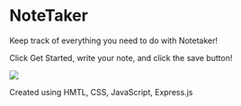 # NoteTaker

Keep track of everything you need to do with Notetaker!

Click Get Started, write your note, and click the save button!


![](https://file%2B.vscode-resource.vscode-cdn.net/c%3A/Users/moore/Desktop/projects/challenges/notetaker/public/assets/images/Screenshot.jpg?version%3D1655257647320)

Created using HMTL, CSS, JavaScript, Express.js